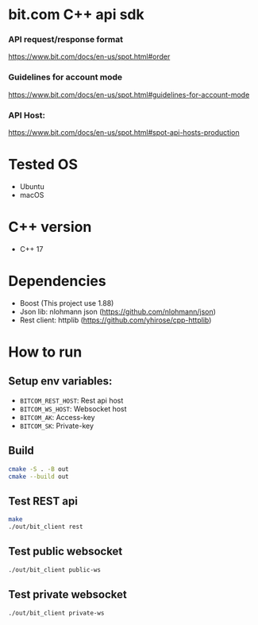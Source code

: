 # bit.com C++ api sdk

### API request/response format
https://www.bit.com/docs/en-us/spot.html#order

### Guidelines for account mode
https://www.bit.com/docs/en-us/spot.html#guidelines-for-account-mode

### API Host:
https://www.bit.com/docs/en-us/spot.html#spot-api-hosts-production



# Tested OS 

* Ubuntu
* macOS

# C++ version

* C++ 17

# Dependencies

* Boost (This project use 1.88)
* Json lib: nlohmann json (https://github.com/nlohmann/json)
* Rest client: httplib (https://github.com/yhirose/cpp-httplib)


# How to run

## Setup env variables: 


* `BITCOM_REST_HOST`: Rest api host
* `BITCOM_WS_HOST`: Websocket host
* `BITCOM_AK`: Access-key
* `BITCOM_SK`: Private-key


## Build

```bash
cmake -S . -B out
cmake --build out
```


## Test REST api
```bash
make
./out/bit_client rest
```

## Test public websocket
```bash
./out/bit_client public-ws
```

## Test private websocket
```bash
./out/bit_client private-ws
```
